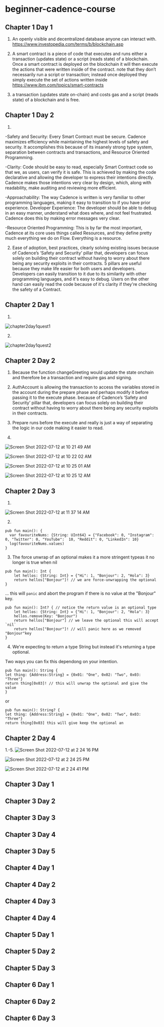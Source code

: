 # beginner-cadence-course

## Chapter 1 Day 1

1. An openly visible and decentralized database anyone can interact with. https://www.investopedia.com/terms/b/blockchain.asp

2. A smart contract is a piece of code that executes and runs either a transaction (updates state) or a script (reads state) of a blockchain. Once a smart contract is deployed on the blockchain it will then execute the actions that were written inside of the contract. note that they don’t necessarily run a script or transaction; instead once deployed they simply execute the set of actions written inside
https://www.ibm.com/topics/smart-contracts

3. a transaction (updates state on-chain) and costs gas and a script (reads state) of a blockchain and is free.

## Chapter 1 Day 2

1. 
-Safety and Security: Every Smart Contract must be secure. Cadence maximizes efficiency while maintaining the highest levels of safety and security. It accomplishes this because of its insanely strong type system, separation between contracts and transactions, and Resource Oriented Programming.

-Clarity: Code should be easy to read, especially Smart Contract code so that we, as users, can verify it is safe. This is achieved by making the code declarative and allowing the developer to express their intentions directly. Cadence makes those intentions very clear by design, which, along with readability, make auditing and reviewing more efficient.

-Approachability: The way Cadence is written is very familiar to other programming languages, making it easy to transition to if you have prior experience.
Developer Experience: The developer should be able to debug in an easy manner, understand what does where, and not feel frustrated. Cadence does this by making error messages very clear.

-Resource Oriented Programming: This is by far the most important, Cadence at its core uses things called Resources, and they define pretty much everything we do on Flow. Everything is a resource.

2. Ease of adoption, best practices, clearly solving existing issues because of Cadence’s ‘Safety and Security’ pillar that, developers can focus solely on building their contract without having to worry about there being any security exploits in their contracts. 5 pillars are useful because they make life easier for both users and developers. Developers can easily transition to it due to its similarity with other programming languages, and it's easy to debug. Users on the other hand can easily read the code because of it's clarity if they're checking the safety of a Contract.

## Chapter 2 Day 1

1.
![chapter2day1quest1](https://user-images.githubusercontent.com/16437897/178188491-0007c41a-1eca-4022-a30d-9e72a806b39f.png)

2.
![chapter2day1quest2](https://user-images.githubusercontent.com/16437897/178188555-41fe148b-e8f5-4f14-bb1d-b2224a588b1b.png)

## Chapter 2 Day 2

1. Because the function changeGreeting would update the state onchain and therefore be a transaction and require gas and signing.

2. AuthAccount is allowing the transaction to access the variables stored in the account during the prepare phase and perhaps modify it before passing it to the execute phase.  because of Cadence’s ‘Safety and Security’ pillar that, developers can focus solely on building their contract without having to worry about there being any security exploits in their contracts. 

3. Prepare runs before the execute and really is just a way of separating the logic in our code making it easier to read.

4.

![Screen Shot 2022-07-12 at 10 21 49 AM](https://user-images.githubusercontent.com/16437897/178560891-094c355b-3dae-430e-806f-eddc22ea3eb3.png)

![Screen Shot 2022-07-12 at 10 22 02 AM](https://user-images.githubusercontent.com/16437897/178560858-a1885c78-cf7c-45ac-b278-3db3e5c4d75e.png)

![Screen Shot 2022-07-12 at 10 25 01 AM](https://user-images.githubusercontent.com/16437897/178560609-11b3eaab-aed2-440c-a46a-ee882088b37b.png)

![Screen Shot 2022-07-12 at 10 25 12 AM](https://user-images.githubusercontent.com/16437897/178560815-cefa9844-2b63-4f8a-93a8-8d37d9a972ac.png)

## Chapter 2 Day 3

1.
![Screen Shot 2022-07-12 at 11 37 14 AM](https://user-images.githubusercontent.com/16437897/178571361-2ef585da-8800-44e7-82f2-bbc6483a17f7.png)


2.
```
pub fun main(): {
  var favouriteNums: {String: UInt64} = {"Facebook": 0, "Instagram": 0, "Twitter": 0, "YouTube":  10, "Reddit": 0, "LinkedIn": 10}
  log(favouriteNums.values)
}
```

3. The force unwrap of an optional makes it a more stringent typeas it no longer is true when nil
```
pub fun main(): Int {
    let hellos: {String: Int} = {"Hi": 1, "Bonjour": 2, "Hola": 3}
    return hellos["Bonjour"]! // we are force-unwrapping the optional
}
```
... this will `panic` and abort the program if there is no value at the "Bonjour" key.
```
pub fun main(): Int? { // notice the return value is an optional type
    let hellos: {String: Int} = {"Hi": 1, "Bonjour": 2, "Hola": 3}
    hellos.remove(Key: "Bonjour")
    return hellos["Bonjour"] // we leave the optional this will accept `nil`
    return hellos["Bonjour"]! // will panic here as we removed "Bonjour"key
}
```

4. We're expecting to return a type String but instead it's returning a type optional.

Two ways you can fix this dependong on your intention.
```
pub fun main(): String {
let thing: {Address:String} = {0x01: "One", 0x02: "Two", 0x03: "Three"}
return thing[0x03]! // this will unwrap the optional and give the value
}
```
or
```
pub fun main(): String? {
let thing: {Address:String} = {0x01: "One", 0x02: "Two", 0x03: "Three"}
return thing[0x03] this will give keep the optional an
```

## Chapter 2 Day 4

1.-5.
![Screen Shot 2022-07-12 at 2 24 16 PM](https://user-images.githubusercontent.com/16437897/178598757-f509c524-1e04-41ea-a3d7-c6e4eb73e847.png)

![Screen Shot 2022-07-12 at 2 24 25 PM](https://user-images.githubusercontent.com/16437897/178598778-bc38907c-8818-4747-abe0-ea8f63a92868.png)

![Screen Shot 2022-07-12 at 2 24 41 PM](https://user-images.githubusercontent.com/16437897/178598640-8fdd43ae-3ddd-42fa-a5e6-b54d52afdea6.png)


## Chapter 3 Day 1

## Chapter 3 Day 2

## Chapter 3 Day 3

## Chapter 3 Day 4

## Chapter 3 Day 5

## Chapter 4 Day 1

## Chapter 4 Day 2

## Chapter 4 Day 3

## Chapter 4 Day 4

## Chapter 5 Day 1

## Chapter 5 Day 2

## Chapter 5 Day 3

## Chapter 6 Day 1

## Chapter 6 Day 2

## Chapter 6 Day 3
